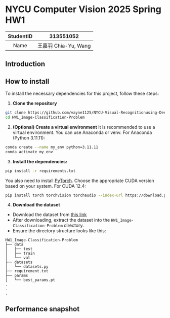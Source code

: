 # NYCU Computer Vision 2025 Spring HW1
|StudentID|313551052|
|:-:|:-:|
|Name|王嘉羽 Chia-Yu, Wang|

## Introduction

## How to install
To install the necessary dependencies for this project, follow these steps:

1. **Clone the repository**
```bash
git clone https://github.com/vayne1125/NYCU-Visual-Recognitionusing-Deep-Learning.git
cd HW1_Image-Classification-Problem
```

2. **(Optional) Create a virtual environment**
It is recommended to use a virtual environment. You can use Anaconda or venv.
For Anaconda (Python 3.11.11):
```bash
conda create --name my_env python=3.11.11
conda activate my_env
```

3. **Install the dependencies:**
```bash
pip install -r requirements.txt
```
You also need to install [PyTorch](https://pytorch.org/). Choose the appropriate CUDA version based on your system. For CUDA 12.4:
```bash
pip install torch torchvision torchaudio --index-url https://download.pytorch.org/whl/cu124
```


4. **Download the dataset**
- Download the dataset from [this link](https://drive.google.com/file/d/1fx4Z6xl5b6r4UFkBrn5l0oPEIagZxQ5u/view)
- After downloading, extract the dataset into the `HW1_Image-Classification-Problem` directory.
- Ensure the directory structure looks like this:
```
HW1_Image-Classification-Problem
├── data
│   ├── test
│   ├── train
│   └── val
├── datasets
│   └── datasets.py
├── requirement.txt
├── params
│   └── best_params.pt
.
.
.
```


## Performance snapshot

